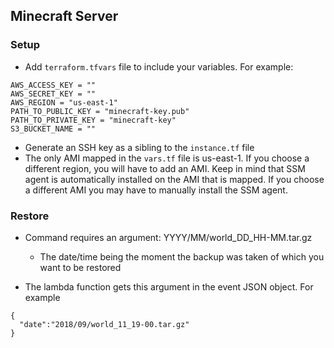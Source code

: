 ## Minecraft Server

### Setup
- Add `terraform.tfvars` file to include your variables. For example:
```
AWS_ACCESS_KEY = ""
AWS_SECRET_KEY = ""
AWS_REGION = "us-east-1"
PATH_TO_PUBLIC_KEY = "minecraft-key.pub"
PATH_TO_PRIVATE_KEY = "minecraft-key"
S3_BUCKET_NAME = ""
```
- Generate an SSH key as a sibling to the `instance.tf` file
- The only AMI mapped in the `vars.tf` file is us-east-1. If you choose a different region, you will have to add an AMI. Keep in mind that SSM agent is automatically installed on the AMI that is mapped. If you choose a different AMI you may have to manually install the SSM agent.

### Restore
- Command requires an argument: YYYY/MM/world_DD_HH-MM.tar.gz
  - The date/time being the moment the backup was taken of which you want to be restored

- The lambda function gets this argument in the event JSON object. For example 
```
{
  "date":"2018/09/world_11_19-00.tar.gz"
}
```
